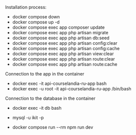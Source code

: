 Installation process: 
- docker compose down
- docker compose up -d
- docker compose exec app composer update
- docker compose exec app php artisan migrate
- docker compose exec app php artisan db:seed
- docker compose exec app php artisan config:clear
- docker compose exec app php artisan config:cache
- docker compose exec app php artisan view:clear
- docker compose exec app php artisan route:clear
- docker compose exec app php artisan route:cache

Connection to the app in the container
- docker exec -it api-courselandia-ru-app bash
- docker exec -u root -it api-courselandia-ru-app /bin/bash

Connection to the database in the container
- docker exec -it db bash
- mysql -u ikit -p

- docker compose run --rm npm run dev
